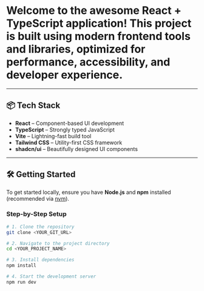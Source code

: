 # Welcome to the awesome React + TypeScript application! This project is built using modern frontend tools and libraries, optimized for performance, accessibility, and developer experience.

---

## 📦 Tech Stack

- **React** – Component-based UI development  
- **TypeScript** – Strongly typed JavaScript  
- **Vite** – Lightning-fast build tool  
- **Tailwind CSS** – Utility-first CSS framework  
- **shadcn/ui** – Beautifully designed UI components

---

## 🛠️ Getting Started

To get started locally, ensure you have **Node.js** and **npm** installed (recommended via [nvm](https://github.com/nvm-sh/nvm#installing-and-updating)).

### Step-by-Step Setup

```bash
# 1. Clone the repository
git clone <YOUR_GIT_URL>

# 2. Navigate to the project directory
cd <YOUR_PROJECT_NAME>

# 3. Install dependencies
npm install

# 4. Start the development server
npm run dev
